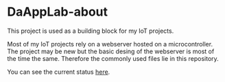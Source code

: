 # DaAppLab-about
This project is used as a building block for my IoT projects. <br/>

Most of my IoT projects rely on a webserver hosted on a microcontroller.
The project may be new but the basic desing of the webserver is most of the time the same.
Therefore the commonly used files lie in this repository.

You can see the current status [here](https://captaindario.github.io/DaAppLab-about/index.html).
